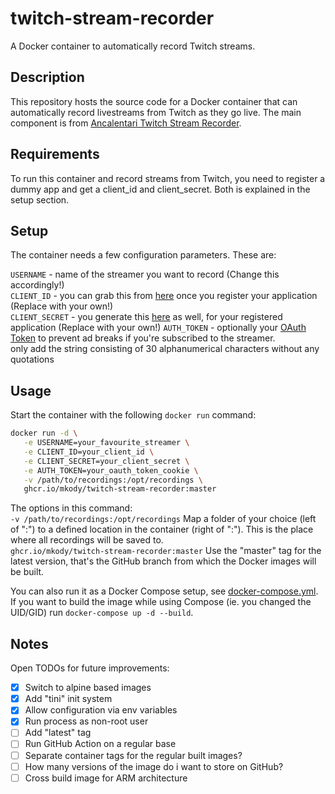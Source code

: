 # twitch-stream-recorder
A Docker container to automatically record Twitch streams.

## Description
This repository hosts the source code for a Docker container that can automatically record livestreams from Twitch as they go live.
The main component is from [Ancalentari Twitch Stream Recorder](https://github.com/ancalentari/twitch-stream-recorder).

## Requirements
To run this container and record streams from Twitch, you need to register a dummy app and get a client_id and client_secret. Both is explained in the setup section.

## Setup
The container needs a few configuration parameters. These are:

`USERNAME`      - name of the streamer you want to record (Change this accordingly!)  
`CLIENT_ID`     - you can grab this from [here](https://dev.twitch.tv/console/apps) once you register your application (Replace with your own!)  
`CLIENT_SECRET` - you generate this [here](https://dev.twitch.tv/console/apps) as well, for your registered application (Replace with your own!)
`AUTH_TOKEN`    - optionally your [OAuth Token](https://streamlink.github.io/cli/plugins/twitch.html#authentication) to prevent ad breaks if you're subscribed to the streamer.  
                  only add the string consisting of 30 alphanumerical characters without any quotations

## Usage
Start the container with the following `docker run` command:  
```bash
docker run -d \
   -e USERNAME=your_favourite_streamer \
   -e CLIENT_ID=your_client_id \
   -e CLIENT_SECRET=your_client_secret \
   -e AUTH_TOKEN=your_oauth_token_cookie \
   -v /path/to/recordings:/opt/recordings \
   ghcr.io/mkody/twitch-stream-recorder:master
```
The options in this command:  
`-v /path/to/recordings:/opt/recordings` Map a folder of your choice (left of ":") to a defined location in the container (right of ":"). This is the place where all recordings will be saved to.  
`ghcr.io/mkody/twitch-stream-recorder:master` Use the "master" tag for the latest version, that's the GitHub branch from which the Docker images will be built.

You can also run it as a Docker Compose setup, see [docker-compose.yml](docker-compose.yml).  
If you want to build the image while using Compose (ie. you changed the UID/GID) run `docker-compose up -d --build`.

## Notes
Open TODOs for future improvements:
- [x] Switch to alpine based images
- [x] Add "tini" init system
- [x] Allow configuration via env variables
- [x] Run process as non-root user
- [ ] Add "latest" tag
- [ ] Run GitHub Action on a regular base
- [ ] Separate container tags for the regular built images?
- [ ] How many versions of the image do i want to store on GitHub?
- [ ] Cross build image for ARM architecture
